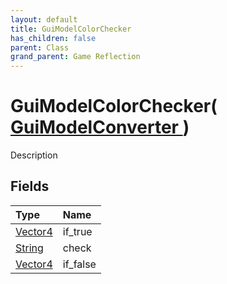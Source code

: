 ```yaml
---
layout: default
title: GuiModelColorChecker
has_children: false
parent: Class
grand_parent: Game Reflection
---
```

# GuiModelColorChecker( [ GuiModelConverter ](/docs/game-reflection/classes/gui_model_converter) )
Description 

## Fields

| Type | Name |
|:-------------|:--------------|
| [Vector4](/docs/game-reflection/classes/vector4) | if_true |
| [String](/docs/game-reflection/components/string) | check |
| [Vector4](/docs/game-reflection/classes/vector4) | if_false |

